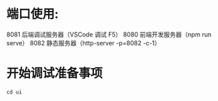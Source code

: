 # 端口使用:
8081    后端调试服务器（VSCode 调试 F5）
8080    前端开发服务器（npm run serve）
8082    静态服务器（http-server -p=8082 -c-1）    

# 开始调试准备事项


`cd ui`
